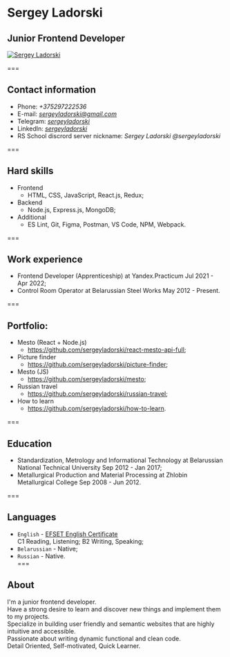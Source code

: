 # Sergey Ladorski
## Junior Frontend Developer
[![Sergey Ladorski](https://avatars.githubusercontent.com/u/87638252?v=4)](https://github.com/sergeyladorski)  

===

## Contact information
- Phone:  *+375297222536*
- E-mail:    *sergeyladorski@gmail.com*
- Telegram: *[sergeyladorski](https://t.me/sergeyladorski)*
- LinkedIn: *[sergeyladorski](https://www.linkedin.com/in/sergeyladorski)*
- RS School discrord server nickname: *Sergey Ladorski @sergeyladorski*  

===

## Hard skills
* Frontend
    - HTML, CSS, JavaScript, React.js, Redux;
* Backend
    - Node.js, Express.js, MongoDB;
* Additional
    - ES Lint, Git, Figma, Postman, VS Code, NPM, Webpack.  

===

## Work experience
* Frontend Developer (Apprenticeship)
    at Yandex.Practicum
    Jul 2021 - Apr 2022;
* Control Room Operator
    at Belarussian Steel Works
    May 2012 - Present.  

===

## Portfolio:
* Mesto (React + Node.js)
    - https://github.com/sergeyladorski/react-mesto-api-full;
* Picture finder
    - https://github.com/sergeyladorski/picture-finder;
* Mesto (JS)
    - https://github.com/sergeyladorski/mesto;
* Russian travel
    - https://github.com/sergeyladorski/russian-travel;
* How to learn
    - https://github.com/sergeyladorski/how-to-learn.  

===

## Education
* Standardization, Metrology and Informational Technology
    at Belarussian National Technical University
    Sep 2012 - Jan 2017;
* Metallurgical Production and Material Processing
    at Zhlobin Metallurgical College
    Sep 2008 - Jun 2012.  

===

## Languages
* `English` - [EFSET English Certificate](https://www.efset.org/cert/bn49LC)  
C1 Reading, Listening; B2 Writing, Speaking;
* `Belarussian` - Native;
* `Russian` - Native.  
===

## About
I'm a junior frontend developer.  
Have a strong desire to learn and discover new things and implement them to my projects.  
Specialize in building user friendly and semantic websites that are highly intuitive and accessible.  
Passionate about writing  dynamic functional and clean code.  
Detail Oriented, Self-motivated, Quick Learner.
